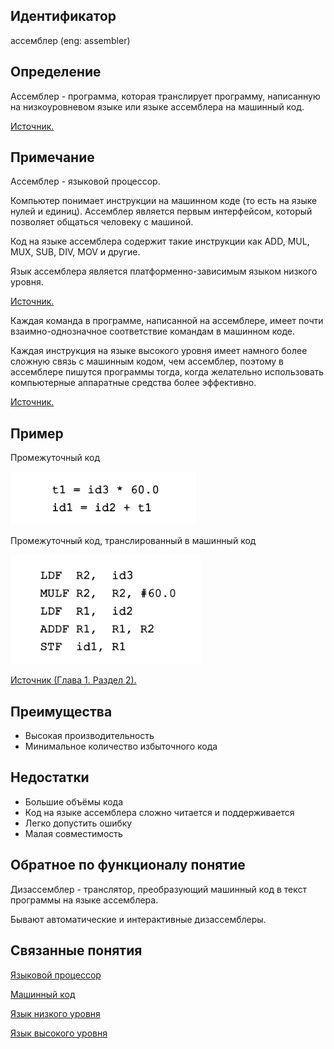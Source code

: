 ## Идентификатор
ассемблер (eng: assembler)


## Определение
Ассемблер - программа, которая транслирует программу, написанную на низкоуровневом языке или языке ассемблера на машинный код.

[Источник.](https://helpiks.org/6-25044.html)


## Примечание
Ассемблер - языковой процессор.

Компьютер понимает инструкции на машинном коде (то есть на языке нулей и единиц). Ассемблер является первым интерфейсом,
который позволяет общаться человеку с машиной.

Код на языке ассемблера содержит такие инструкции как ADD, MUL, MUX, SUB, DIV, MOV и другие.

Язык ассемблера является платформенно-зависимым языком низкого уровня.

[Источник.](https://www.geeksforgeeks.org/language-processors-assembler-compiler-and-interpreter/)

Каждая команда в программе, написанной на ассемблере, имеет почти взаимно-однозначное соответствие командам в машинном коде.

Каждая инструкция на языке высокого уровня имеет намного более сложную связь с машинным кодом, чем ассемблер, поэтому в
ассемблере пишутся программы тогда, когда желательно использовать компьютерные аппаратные средства более эффективно.

[Источник.](https://helpiks.org/6-25044.html)


## Пример
Промежуточный код

![](images/intermediate_code.png)

Промежуточный код, транслированный в машинный код

![](images/assembler_code.png)

[Источник (Глава 1. Раздел 2).](../bibliography/Aho-Compilers-book.md)


## Преимущества
- Высокая производительность
- Минимальное количество избыточного кода


## Недостатки
- Большие объёмы кода
- Код на языке ассемблера сложно читается и поддерживается
- Легко допустить ошибку
- Малая совместимость


## Обратное по функционалу понятие
Дизассемблер - транслятор, преобразующий машинный код в текст программы на языке ассемблера.

Бывают автоматические и интерактивные дизассемблеры.


## Связанные понятия
[Языковой процессор](language_processor.md)

[Машинный код](machine_code.md)

[Язык низкого уровня](low_level_language.md)

[Язык высокого уровня](high_level_language.md)
